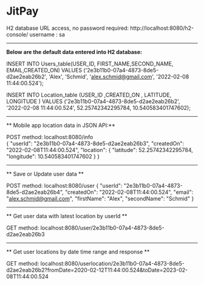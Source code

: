 # JitPay

H2 database URL access, no password required:
http://localhost:8080/h2-console/
username : sa

______________________________________________________________________________________________________________________________

**Below are the default data entered into H2 database:**
 
INSERT INTO Users_table(USER_ID, FIRST_NAME,SECOND_NAME, EMAIL,CREATED_ON) 
VALUES ('2e3b11b0-07a4-4873-8de5-d2ae2eab26b2', 'Alex', 'Schmid', 'alex.schmid@gmail.com', '2022-02-08 11:44:00.524');    

INSERT INTO Location_table (USER_ID  ,CREATED_ON , 	LATITUDE,  	LONGITUDE )
 VALUES ('2e3b11b0-07a4-4873-8de5-d2ae2eab26b2', '2022-02-08 11:44:00.524', 52.25742342295784, 10.540583401747602);  
 
______________________________________________________________________________________________________________________________

** Mobile app location data in JSON API:**
 
POST method: localhost:8080/info  
{
"userId": "2e3b11b0-07a4-4873-8de5-d2ae2eab26b3",
"createdOn": "2022-02-08T11:44:00.524",
"location": {
"latitude": 52.25742342295784,
"longitude": 10.540583401747602
}
}

____________________________________________________________________________________________________________________________________

** Save or Update user data **

POST method: localhost:8080/user
{
"userId": "2e3b11b0-07a4-4873-8de5-d2ae2eab26b4",
"createdOn": "2022-02-08T11:44:00.524",
"email": "alex.schmid@gmail.com",
"firstName": "Alex",
"secondName": "Schmid"
}

____________________________________________________________________________________________________________________________________

** Get user data with latest location by userId **

GET method: localhost:8080/user/2e3b11b0-07a4-4873-8de5-d2ae2eab26b3

____________________________________________________________________________________________________________________________________

** Get user locations by date time range and response **

GET method: localhost:8080/userlocation/2e3b11b0-07a4-4873-8de5-d2ae2eab26b2?fromDate=2020-02-12T11:44:00.524&toDate=2023-02-08T11:44:00.524

